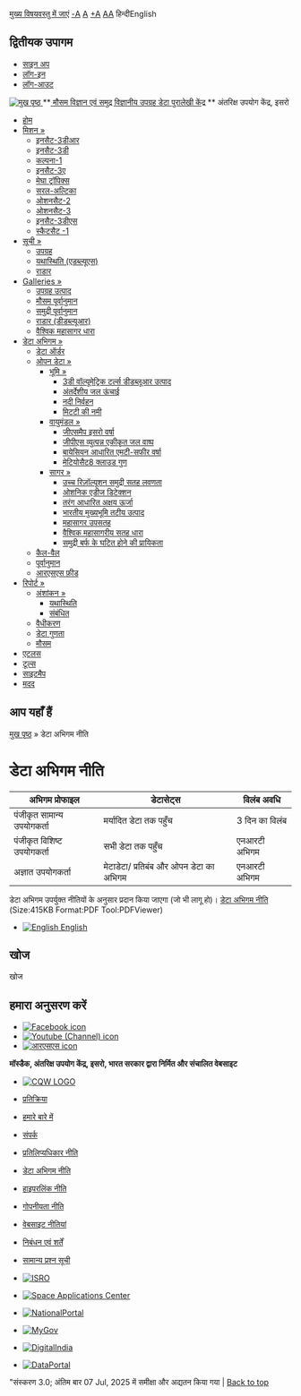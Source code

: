 [मुख्य विषयवस्तु में जाएं](https://www.mosdac.gov.in/node/1267?language=hi#main-content "Skip to main Content")
[-A](javascript:;) [A](javascript:;) [+A](javascript:;)
[A](javascript:drupalHighContrast.enableStyles\(\))[A](javascript:drupalHighContrast.disableStyles\(\))
हिन्दीEnglish
## द्वितीयक उपागम
  * [साइन अप](https://www.mosdac.gov.in/internal/registration?language=hi)
  * [लॉग-इन](https://www.mosdac.gov.in/internal/uops?language=hi)
  * [लॉग-आउट](https://www.mosdac.gov.in/internal/logout?language=hi)

[ ![मुख पृष्ठ](https://www.mosdac.gov.in/sites/default/files/mosdac_small.png) ](https://www.mosdac.gov.in/?language=hi "मुख पृष्ठ")
**[ मौसम विज्ञान एवं समुद्र विज्ञानीय उपग्रह डेटा पुरालेखी केंद्र](https://www.mosdac.gov.in/?language=hi "मुख पृष्ठ") **
अंतरिक्ष उपयोग केंद्र, इसरो 
  * [होम](https://www.mosdac.gov.in/?language=hi)
  * [मिशन »](https://www.mosdac.gov.in/node/1267?language=hi)
    * [इनसैट-3डीआर](https://www.mosdac.gov.in/insat-3dr?language=hi)
    * [इनसैट-3डी](https://www.mosdac.gov.in/insat-3d?language=hi)
    * [कल्पना-1](https://www.mosdac.gov.in/kalpana-1?language=hi)
    * [इनसैट-3ए](https://www.mosdac.gov.in/insat-3a?language=hi)
    * [मेघा ट्रॉपिक्स](https://www.mosdac.gov.in/megha-tropiques?language=hi)
    * [सरल-अल्टिका](https://www.mosdac.gov.in/saral-altika?language=hi)
    * [ओशनसैट-2](https://www.mosdac.gov.in/oceansat-2?language=hi)
    * [ओशनसैट-3](https://www.mosdac.gov.in/oceansat-3?language=hi)
    * [इनसैट-3डीएस](https://www.mosdac.gov.in/insat-3ds?language=hi)
    * [स्कैटसैट -1](https://www.mosdac.gov.in/scatsat-1?language=hi)
  * [सूची »](https://www.mosdac.gov.in/node/1267?language=hi)
    * [उपग्रह](https://www.mosdac.gov.in/internal/catalog-satellite?language=hi)
    * [यथास्थिति (एडब्ल्यूएस)](https://www.mosdac.gov.in/internal/catalog-insitu?language=hi)
    * [राडार](https://www.mosdac.gov.in/internal/catalog-radar?language=hi)
  * [Galleries »](https://www.mosdac.gov.in/node/1267?language=hi)
    * [ उपग्रह उत्पाद](https://www.mosdac.gov.in/internal/gallery?language=hi)
    * [मौसम पूर्वानुमान](https://www.mosdac.gov.in/internal/gallery/weather?language=hi)
    * [समुद्री पूर्वानुमान](https://www.mosdac.gov.in/internal/gallery/ocean?language=hi)
    * [राडार (डीडब्ल्यूआर)](https://www.mosdac.gov.in/internal/gallery/dwr?language=hi)
    * [वैश्विक महासागर धारा](https://www.mosdac.gov.in/internal/gallery/current?language=hi)
  * [डेटा अभिगम »](https://www.mosdac.gov.in/node/1267?language=hi)
    * [डेटा ऑर्डर](https://www.mosdac.gov.in/internal/uops?language=hi)
    * [ओपन डेटा »](https://www.mosdac.gov.in/node/1267?language=hi)
      * [भूमि »](https://www.mosdac.gov.in/node/1267?language=hi)
        * [3डी वॉल्यूमेट्रिक टर्ल्स डीडब्लूआर उत्पाद](https://www.mosdac.gov.in/3d-volumetric-terls-dwrproduct?language=hi)
        * [अंतर्देशीय जल ऊंचाई](https://www.mosdac.gov.in/inland-water-height?language=hi)
        * [नदी निर्वहन](https://www.mosdac.gov.in/river-discharge?language=hi)
        * [मिटटी की नमी](https://www.mosdac.gov.in/soil-moisture-0?language=hi)
      * [वायुमंडल »](https://www.mosdac.gov.in/node/1267?language=hi)
        * [जीएसमैप इसरो वर्षा](https://www.mosdac.gov.in/gsmap-isro-rain?language=hi)
        * [जीपीएस व्युत्पन्न एकीकृत जल वाष्प](https://www.mosdac.gov.in/gps-derived-integrated-water-vapour?language=hi)
        * [बायेसियन आधारित एमटी-सफीर वर्षा](https://www.mosdac.gov.in/bayesian-based-mt-saphir-rainfall?language=hi)
        * [मेटियोसैट8 क्लाउड गुण](https://www.mosdac.gov.in/meteosat8-cloud-properties?language=hi)
      * [सागर »](https://www.mosdac.gov.in/node/1267?language=hi)
        * [उच्च रिज़ॉल्यूशन समुद्री सतह लवणता](https://www.mosdac.gov.in/high-resolution-sea-surface-salinity?language=hi)
        * [ओशनिक एडीज डिटेक्शन](https://www.mosdac.gov.in/oceanic-eddies-detection?language=hi)
        * [तरंग आधारित अक्षय ऊर्जा](https://www.mosdac.gov.in/wave-based-renewable-energy?language=hi)
        * [भारतीय मुख्यभूमि तटीय उत्पाद](https://www.mosdac.gov.in/indian-mainland-coastal-product?language=hi)
        * [महासागर उपसतह](https://www.mosdac.gov.in/global-ocean-surface-current?language=hi)
        * [वैश्विक महासागरीय सतह धारा](https://www.mosdac.gov.in/ocean-subsurface?language=hi)
        * [समुद्री बर्फ के घटित होने की प्रायिकता](https://www.mosdac.gov.in/sea-ice-occurrence-probability?language=hi)
    * [कैल-वैल](https://www.mosdac.gov.in/internal/calval-data?language=hi)
    * [पूर्वानुमान](https://www.mosdac.gov.in/internal/forecast-menu?language=hi)
    * [ आरएसएस फ़ीड](https://www.mosdac.gov.in/rss-feed?language=hi "
आरएसएस फ़ीड")
  * [रिपोर्ट »](https://www.mosdac.gov.in/node/1267?language=hi)
    * [अंशांकन »](https://www.mosdac.gov.in/node/1267?language=hi)
      * [यथास्थिति](https://www.mosdac.gov.in/insitu?language=hi)
      * [संबंधित](https://www.mosdac.gov.in/calibration-reports?language=hi)
    * [वैधीकरण](https://www.mosdac.gov.in/validation-reports?language=hi)
    * [डेटा गुणता](https://www.mosdac.gov.in/data-quality?language=hi)
    * [मौसम](https://www.mosdac.gov.in/weather-reports?language=hi)
  * [एटलस](https://www.mosdac.gov.in/atlases?language=hi)
  * [टूल्स](https://www.mosdac.gov.in/tools?language=hi)
  * [साइटमैप](https://www.mosdac.gov.in/sitemap?language=hi)
  * [मदद](https://www.mosdac.gov.in/help?language=hi)


## आप यहाँ हैं
[मुख पृष्ठ](https://www.mosdac.gov.in/?language=hi) » डेटा अभिगम नीति
# डेटा अभिगम नीति 
अभिगम प्रोफाइल |  डेटासेट्स |  विलंब अवधि   
---|---|---  
पंजीकृत सामान्य उपयोगकर्ता |  मर्यादित डेटा तक पहुँच |  3 दिन का विलंब  
पंजीकृत विशिष्ट उपयोगकर्ता |  सभी डेटा तक पहुँच |  एनआरटी अभिगम  
अज्ञात उपयोगकर्ता |  मेटाडेटा/ प्रतिबंब और ओपन डेटा का अभिगम |  एनआरटी अभिगम  
डेटा अभिगम उपर्युक्त नीतियों के अनुसार प्रदान किया जाएगा (जो भी लागू हो)। [डेटा अभिगम नीति](https://www.mosdac.gov.in/look/DOCS/mosdac-data-guidelines.pdf) (Size:415KB Format:PDF Tool:PDFViewer)
  * [![English](https://www.mosdac.gov.in/sites/all/modules/languageicons/flags/en.png) English](https://www.mosdac.gov.in/data-access-policy?language=en "Data Access Policy")


## खोज
खोज 
## हमारा अनुसरण करें
  * [![Facebook icon](https://www.mosdac.gov.in/sites/all/modules/social_media_links/libraries/elegantthemes/PNG/facebook.png)](https://www.facebook.com/mosdac.sac.isro "Facebook")
  * [![Youtube \(Channel\) icon](https://www.mosdac.gov.in/sites/all/modules/social_media_links/libraries/elegantthemes/PNG/youtube.png)](http://www.youtube.com/channel/UCDVkai9WIgY2ZgrlF_08Yeg "Youtube \(Channel\)")
  * [![आरएसएस icon](https://www.mosdac.gov.in/sites/all/modules/social_media_links/libraries/elegantthemes/PNG/rss.png)](https://www.mosdac.gov.in/?language=hirss.xml "आरएसएस")


**मॉस्डैक, अंतरिक्ष उपयोग केंद्र, इसरो, भारत सरकार द्वारा निर्मित और संचालित वेबसाइट**
  * [![CQW LOGO](https://www.mosdac.gov.in/docs/cqw_logo.gif)](https://www.mosdac.gov.in/docs/STQC.pdf "Quality Certificate")


  * [प्रतिक्रिया](https://www.mosdac.gov.in/mosdac-feedback?language=hi)
  * [हमारे बारे में](https://www.mosdac.gov.in/about-us?language=hi)
  * [संपर्क](https://www.mosdac.gov.in/contact-us?language=hi)
  * [प्रतिलिप्यधिकार नीति](https://www.mosdac.gov.in/node/1268?language=hi)
  * [डेटा अभिगम नीति](https://www.mosdac.gov.in/node/1267?language=hi)
  * [हाइपरलिंक नीति](https://www.mosdac.gov.in/node/1269?language=hi)
  * [गोपनीयता नीति](https://www.mosdac.gov.in/node/1270?language=hi)
  * [वेबसाइट नीतियां](https://www.mosdac.gov.in/website-policies?language=hi)
  * [निबंधन एवं शर्तें](https://www.mosdac.gov.in/node/1271?language=hi)
  * [सामान्य प्रश्न सूची](https://www.mosdac.gov.in/faq-page?language=hi)


  * [![ISRO](https://www.mosdac.gov.in/sites/default/files/styles/thumbnail/public/logo-transparent.png?itok=IUS20l-w)](http://www.isro.gov.in)
  * [![Space Applications Center](https://www.mosdac.gov.in/sites/default/files/styles/thumbnail/public/saclogo.png?itok=_Jv4AuIn)](http://www.sac.gov.in)
  * [![NationalPortal](https://www.mosdac.gov.in/sites/default/files/styles/thumbnail/public/india-gov_0.png?itok=yssAPH3m)](http://www.india.gov.in)
  * [![MyGov](https://www.mosdac.gov.in/sites/default/files/styles/thumbnail/public/mygov_0.png?itok=Po-dzdT3)](http://mygov.in/)
  * [![DigitalIndia](https://www.mosdac.gov.in/sites/default/files/styles/thumbnail/public/digital-india_0.png?itok=ntlP7atE)](http://www.digitalindia.gov.in/)
  * [![DataPortal](https://www.mosdac.gov.in/sites/default/files/styles/thumbnail/public/data-gov.png?itok=qYA78FgB)](http://data.gov.in)


"संस्करण 3.0; अंतिम बार 07 Jul, 2025 में समीक्षा और अद्यतन किया गया | 
[](https://www.mosdac.gov.in/node/1267?language=hi "Previous")[](https://www.mosdac.gov.in/node/1267?language=hi "अगला")
[](https://www.mosdac.gov.in/node/1267?language=hi)
[](https://www.mosdac.gov.in/node/1267?language=hi "Previous")[](https://www.mosdac.gov.in/node/1267?language=hi "अगला")
[](https://www.mosdac.gov.in/node/1267?language=hi "Close")[](https://www.mosdac.gov.in/node/1267?language=hi)[](https://www.mosdac.gov.in/node/1267?language=hi)[](https://www.mosdac.gov.in/node/1267?language=hi "Pause Slideshow")[](https://www.mosdac.gov.in/node/1267?language=hi "Play Slideshow")
[Back to top](https://www.mosdac.gov.in/node/1267?language=hi#top)
